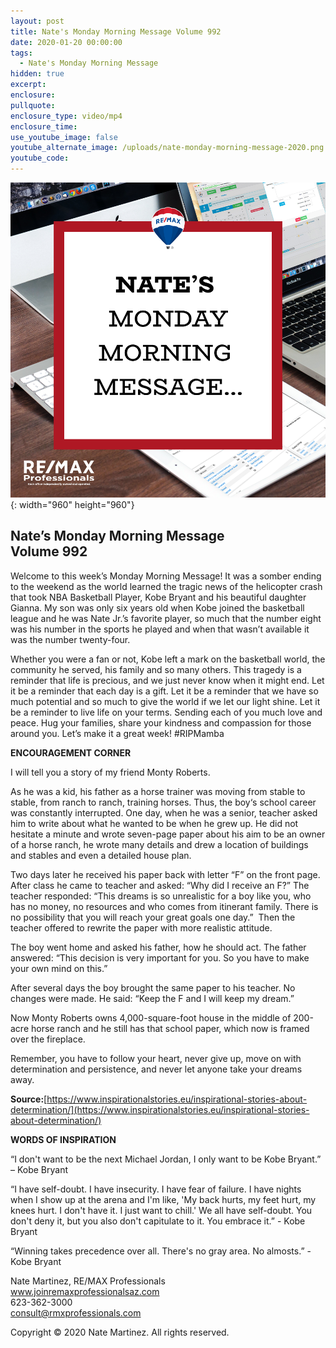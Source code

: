 ```yaml
---
layout: post
title: Nate's Monday Morning Message Volume 992
date: 2020-01-20 00:00:00
tags:
  - Nate's Monday Morning Message
hidden: true
excerpt:
enclosure:
pullquote:
enclosure_type: video/mp4
enclosure_time:
use_youtube_image: false
youtube_alternate_image: /uploads/nate-monday-morning-message-2020.png
youtube_code:
---
```


![](/uploads/nate-monday-morning-message-2020.png){: width="960" height="960"}

## **Nate’s Monday Morning Message<br>Volume 992**

Welcome to this week’s Monday Morning Message\! It was a somber ending to the weekend as the world learned the tragic news of the helicopter crash that took NBA Basketball Player, Kobe Bryant and his beautiful daughter Gianna. My son was only six years old when Kobe joined the basketball league and he was Nate Jr.’s favorite player, so much that the number eight was his number in the sports he played and when that wasn’t available it was the number twenty-four.

Whether you were a fan or not, Kobe left a mark on the basketball world, the community he served, his family and so many others. This tragedy is a reminder that life is precious, and we just never know when it might end. Let it be a reminder that each day is a gift. Let it be a reminder that we have so much potential and so much to give the world if we let our light shine. Let it be a reminder to live life on your terms. Sending each of you much love and peace. Hug your families, share your kindness and compassion for those around you. Let’s make it a great week\! \#RIPMamba

**ENCOURAGEMENT CORNER**

I will tell you a story of my friend Monty Roberts.

As he was a kid, his father as a horse trainer was moving from stable to stable, from ranch to ranch, training horses. Thus, the boy‘s school career was constantly interrupted. One day, when he was a senior, teacher asked him to write about what he wanted to be when he grew up. He did not hesitate a minute and wrote seven-page paper about his aim to be an owner of a horse ranch, he wrote many details and drew a location of buildings and stables and even a detailed house plan.

Two days later he received his paper back with letter “F” on the front page. After class he came to teacher and asked: “Why did I receive an F?” The teacher responded: “This dreams is so unrealistic for a boy like you, who has no money, no resources and who comes from itinerant family. There is no possibility that you will reach your great goals one day.” &nbsp;Then the teacher offered to rewrite the paper with more realistic attitude.

The boy went home and asked his father, how he should act. The father answered: “This decision is very important for you. So you have to make your own mind on this.”

After several days the boy brought the same paper to his teacher. No changes were made. He said: “Keep the F and I will keep my dream.”

Now Monty Roberts owns 4,000-square-foot house in the middle of 200-acre horse ranch and he still has that school paper, which now is framed over the fireplace.

Remember, you have to follow your heart, never give up, move on with determination and persistence, and never let anyone take your dreams away.

**Source:**[https://www.inspirationalstories.eu/inspirational-stories-about-determination/](https://www.inspirationalstories.eu/inspirational-stories-about-determination/)

**WORDS OF INSPIRATION**

“I don't want to be the next Michael Jordan, I only want to be Kobe Bryant.” – Kobe Bryant

“I have self-doubt. I have insecurity. I have fear of failure. I have nights when I show up at the arena and I'm like, 'My back hurts, my feet hurt, my knees hurt. I don't have it. I just want to chill.' We all have self-doubt. You don't deny it, but you also don't capitulate to it. You embrace it.” - Kobe Bryant

“Winning takes precedence over all. There's no gray area. No almosts.” - Kobe Bryant

Nate Martinez, RE/MAX Professionals<br>www.joinremaxprofessionalsaz.com<br>623-362-3000<br>consult@rmxprofessionals.com

Copyright &copy; 2020 Nate Martinez. All rights reserved.